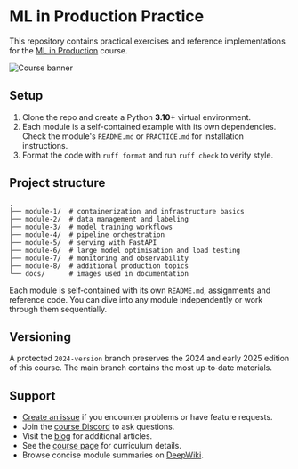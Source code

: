 # ML in Production Practice

This repository contains practical exercises and reference implementations for the [ML in Production](https://edu.kyrylai.com/courses/ml-in-production) course.

![Course banner](./docs/into.jpg)

## Setup

1. Clone the repo and create a Python **3.10+** virtual environment.
2. Each module is a self-contained example with its own dependencies. Check the module's `README.md` or `PRACTICE.md` for installation instructions.
3. Format the code with `ruff format` and run `ruff check` to verify style.

## Project structure

```
.
├── module-1/  # containerization and infrastructure basics
├── module-2/  # data management and labeling
├── module-3/  # model training workflows
├── module-4/  # pipeline orchestration
├── module-5/  # serving with FastAPI
├── module-6/  # large model optimisation and load testing
├── module-7/  # monitoring and observability
├── module-8/  # additional production topics
└── docs/      # images used in documentation
```

Each module is self‑contained with its own `README.md`, assignments and reference code. You can dive into any module independently or work through them sequentially.


## Versioning

A protected `2024-version` branch preserves the 2024 and early 2025 edition of this course. The main branch contains the most up‑to‑date materials.

## Support

- [Create an issue](../../issues) if you encounter problems or have feature requests.
- Join the [course Discord](https://discord.gg/5NF2NAsGEM) to ask questions.
- Visit the [blog](https://kyrylai.com/blog/) for additional articles.
- See the [course page](https://edu.kyrylai.com/courses/ml-in-production) for curriculum details.
- Browse concise module summaries on [DeepWiki](https://deepwiki.com/kyryl-opens-ml/ml-in-production-practice).
